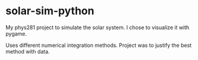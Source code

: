 # solar-sim-python
My phys281 project to simulate the solar system.
I chose to visualize it with pygame.

Uses different numerical integration methods.
Project was to justify the best method with data.
